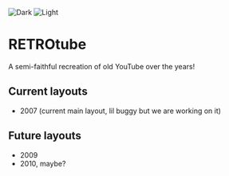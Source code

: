 ![Dark](https://retrotube.ml/rtdark.png#gh-dark-mode-only)
![Light](https://retrotube.ml/retrotube.gif#gh-light-mode-only)
# RETROtube
A semi-faithful recreation of old YouTube over the years!
## Current layouts
- 2007 (current main layout, lil buggy but we are working on it)
## Future layouts
- 2009
- 2010, maybe?

